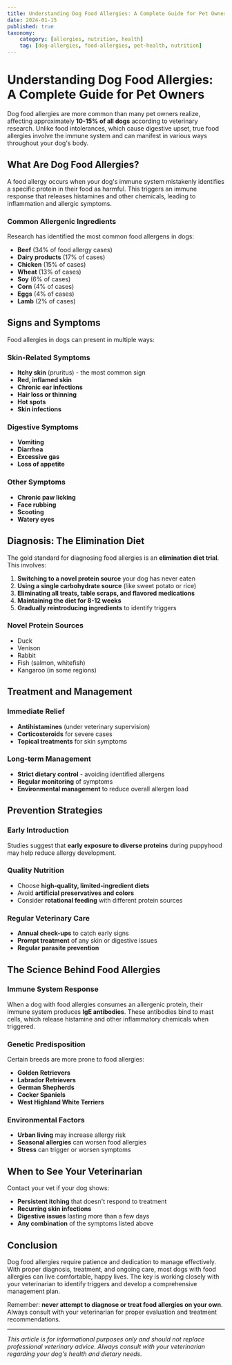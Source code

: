 ```yaml
---
title: Understanding Dog Food Allergies: A Complete Guide for Pet Owners
date: 2024-01-15
published: true
taxonomy:
    category: [allergies, nutrition, health]
    tag: [dog-allergies, food-allergies, pet-health, nutrition]
---
```


# Understanding Dog Food Allergies: A Complete Guide for Pet Owners

Dog food allergies are more common than many pet owners realize, affecting approximately **10-15% of all dogs** according to veterinary research. Unlike food intolerances, which cause digestive upset, true food allergies involve the immune system and can manifest in various ways throughout your dog's body.

## What Are Dog Food Allergies?

A food allergy occurs when your dog's immune system mistakenly identifies a specific protein in their food as harmful. This triggers an immune response that releases histamines and other chemicals, leading to inflammation and allergic symptoms.

### Common Allergenic Ingredients

Research has identified the most common food allergens in dogs:

- **Beef** (34% of food allergy cases)
- **Dairy products** (17% of cases)
- **Chicken** (15% of cases)
- **Wheat** (13% of cases)
- **Soy** (6% of cases)
- **Corn** (4% of cases)
- **Eggs** (4% of cases)
- **Lamb** (2% of cases)

## Signs and Symptoms

Food allergies in dogs can present in multiple ways:

### Skin-Related Symptoms
- **Itchy skin** (pruritus) - the most common sign
- **Red, inflamed skin**
- **Chronic ear infections**
- **Hair loss or thinning**
- **Hot spots**
- **Skin infections**

### Digestive Symptoms
- **Vomiting**
- **Diarrhea**
- **Excessive gas**
- **Loss of appetite**

### Other Symptoms
- **Chronic paw licking**
- **Face rubbing**
- **Scooting**
- **Watery eyes**

## Diagnosis: The Elimination Diet

The gold standard for diagnosing food allergies is an **elimination diet trial**. This involves:

1. **Switching to a novel protein source** your dog has never eaten
2. **Using a single carbohydrate source** (like sweet potato or rice)
3. **Eliminating all treats, table scraps, and flavored medications**
4. **Maintaining the diet for 8-12 weeks**
5. **Gradually reintroducing ingredients** to identify triggers

### Novel Protein Sources
- Duck
- Venison
- Rabbit
- Fish (salmon, whitefish)
- Kangaroo (in some regions)

## Treatment and Management

### Immediate Relief
- **Antihistamines** (under veterinary supervision)
- **Corticosteroids** for severe cases
- **Topical treatments** for skin symptoms

### Long-term Management
- **Strict dietary control** - avoiding identified allergens
- **Regular monitoring** of symptoms
- **Environmental management** to reduce overall allergen load

## Prevention Strategies

### Early Introduction
Studies suggest that **early exposure to diverse proteins** during puppyhood may help reduce allergy development.

### Quality Nutrition
- Choose **high-quality, limited-ingredient diets**
- Avoid **artificial preservatives and colors**
- Consider **rotational feeding** with different protein sources

### Regular Veterinary Care
- **Annual check-ups** to catch early signs
- **Prompt treatment** of any skin or digestive issues
- **Regular parasite prevention**

## The Science Behind Food Allergies

### Immune System Response
When a dog with food allergies consumes an allergenic protein, their immune system produces **IgE antibodies**. These antibodies bind to mast cells, which release histamine and other inflammatory chemicals when triggered.

### Genetic Predisposition
Certain breeds are more prone to food allergies:
- **Golden Retrievers**
- **Labrador Retrievers**
- **German Shepherds**
- **Cocker Spaniels**
- **West Highland White Terriers**

### Environmental Factors
- **Urban living** may increase allergy risk
- **Seasonal allergies** can worsen food allergies
- **Stress** can trigger or worsen symptoms

## When to See Your Veterinarian

Contact your vet if your dog shows:
- **Persistent itching** that doesn't respond to treatment
- **Recurring skin infections**
- **Digestive issues** lasting more than a few days
- **Any combination** of the symptoms listed above

## Conclusion

Dog food allergies require patience and dedication to manage effectively. With proper diagnosis, treatment, and ongoing care, most dogs with food allergies can live comfortable, happy lives. The key is working closely with your veterinarian to identify triggers and develop a comprehensive management plan.

Remember: **never attempt to diagnose or treat food allergies on your own**. Always consult with your veterinarian for proper evaluation and treatment recommendations.

---

*This article is for informational purposes only and should not replace professional veterinary advice. Always consult with your veterinarian regarding your dog's health and dietary needs.*
